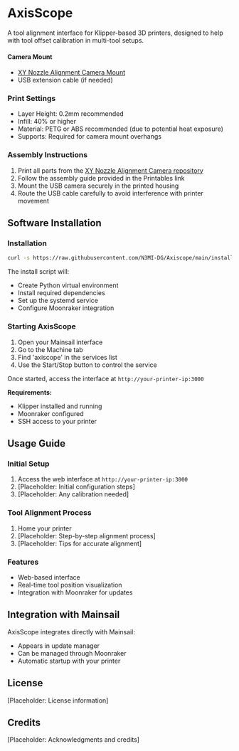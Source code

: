 # AxisScope

A tool alignment interface for Klipper-based 3D printers, designed to help with tool offset calibration in multi-tool setups.


#### Camera Mount

- [XY Nozzle Alignment Camera Mount](https://www.printables.com/model/1099576-xy-nozzle-alignment-camera)
- USB extension cable (if needed)

### Print Settings

- Layer Height: 0.2mm recommended
- Infill: 40% or higher
- Material: PETG or ABS recommended (due to potential heat exposure)
- Supports: Required for camera mount overhangs

### Assembly Instructions

1. Print all parts from the [XY Nozzle Alignment Camera repository](https://www.printables.com/model/1099576-xy-nozzle-alignment-camera)
2. Follow the assembly guide provided in the Printables link
3. Mount the USB camera securely in the printed housing
4. Route the USB cable carefully to avoid interference with printer movement

## Software Installation

### Installation

```bash
curl -s https://raw.githubusercontent.com/N3MI-DG/Axiscope/main/install.sh | bash
```

The install script will:

- Create Python virtual environment
- Install required dependencies
- Set up the systemd service
- Configure Moonraker integration

### Starting AxisScope

1. Open your Mainsail interface
2. Go to the Machine tab
3. Find 'axiscope' in the services list
4. Use the Start/Stop button to control the service

Once started, access the interface at `http://your-printer-ip:3000`

**Requirements:**

- Klipper installed and running
- Moonraker configured
- SSH access to your printer

## Usage Guide

### Initial Setup

1. Access the web interface at `http://your-printer-ip:3000`
2. [Placeholder: Initial configuration steps]
3. [Placeholder: Any calibration needed]

### Tool Alignment Process

1. Home your printer
2. [Placeholder: Step-by-step alignment process]
3. [Placeholder: Tips for accurate alignment]

### Features

- Web-based interface
- Real-time tool position visualization
- Integration with Moonraker for updates

## Integration with Mainsail

AxisScope integrates directly with Mainsail:

- Appears in update manager
- Can be managed through Moonraker
- Automatic startup with your printer

## License

[Placeholder: License information]

## Credits

[Placeholder: Acknowledgments and credits]
